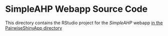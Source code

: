 # SimpleAHP Webapp Source Code
This directory contains the RStudio project for the *SimpleAHP* webapp [in the PairwiseShinyApp directory](PairwiseShinyApp/)

